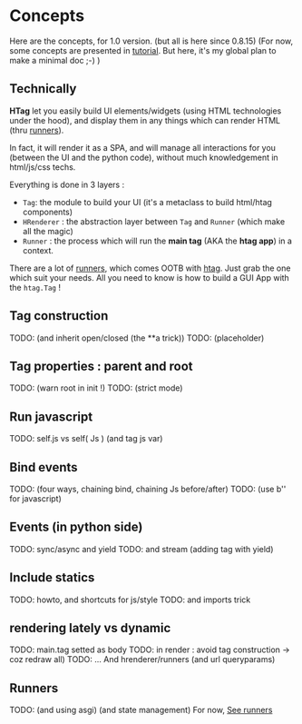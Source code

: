 
# Concepts

Here are the concepts, for 1.0 version. (but all is here since 0.8.15)
(For now, some concepts are presented in [tutorial](../tutorial). But here, it's my global plan to make a minimal doc ;-) )

## Technically 
**HTag** let you easily build UI elements/widgets (using HTML technologies under the hood), and display them in any things which can render HTML (thru [runners](../runners)).

In fact, it will render it as a SPA, and will manage all interactions for you (between the UI and the python code), without much knowledgement in html/js/css techs. 

Everything is done in 3 layers :

* `Tag`: the module to build your UI (it's a metaclass to build html/htag components)
* `HRenderer` : the abstraction layer between `Tag` and `Runner` (which make all the magic)
* `Runner` : the process which will run the **main tag** (AKA the **htag app**) in a context.

There are a lot of [runners](../runners), which comes OOTB with [htag](https://pypi.org/project/htag/). Just grab the one which suit your needs. All you need to know is how to build a GUI App with the `htag.Tag` !


## Tag construction 
TODO: (and inherit open/closed (the **a trick))
TODO: (placeholder) 

## Tag properties : parent and root 
TODO: (warn root in init !) 
TODO: (strict mode)

## Run javascript
TODO: self.js vs self( Js ) (and tag js var)

## Bind events 
TODO: (four ways, chaining bind, chaining Js before/after)
TODO: (use b'' for javascript)

## Events (in python side)
TODO: sync/async and yield
TODO: and stream (adding tag with yield)

## Include statics 
TODO: howto, and shortcuts for js/style
TODO: and imports trick

## rendering lately vs dynamic
TODO: main.tag setted as body
TODO: in render : avoid tag construction -> coz redraw all) 
TODO: ... And hrenderer/runners (and url queryparams) 

## Runners
TODO: (and using asgi) (and state management)
For now, [See runners](../runners)
